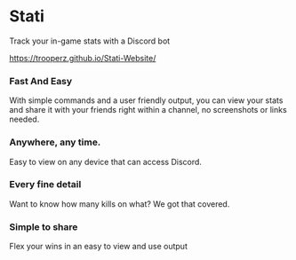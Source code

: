# Stati

Track your in-game stats with a Discord bot

https://trooperz.github.io/Stati-Website/

### Fast And Easy
With simple commands and a user friendly output, you can view your stats and share it with your friends right within a channel, no screenshots or links needed.

### Anywhere, any time.
Easy to view on any device that can access Discord.

### Every fine detail
Want to know how many kills on what? We got that covered.

### Simple to share
Flex your wins in an easy to view and use output

